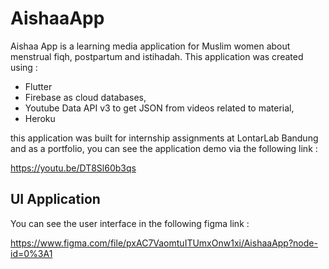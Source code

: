 # AishaaApp

Aishaa App is a learning media application for Muslim women about menstrual fiqh, postpartum and istihadah. This application was created using :
- Flutter 
- Firebase as cloud databases, 
- Youtube Data API v3 to get JSON from videos related to material,
- Heroku

this application was built for internship assignments at LontarLab Bandung and as a portfolio, you can see the application demo via the following link :

https://youtu.be/DT8Sl60b3qs
 
 ## UI Application
 
 You can see the user interface in the following figma link :
 
 https://www.figma.com/file/pxAC7VaomtuITUmxOnw1xi/AishaaApp?node-id=0%3A1
 
